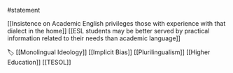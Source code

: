 #statement 

[[Insistence on Academic English privileges those with experience with that dialect in the home]] [[ESL students may be better served by practical information related to their needs than academic language]] 

🏷️ [[Monolingual Ideology]] [[Implicit Bias]] [[Plurilingualism]] [[Higher Education]] [[TESOL]]